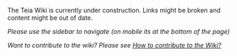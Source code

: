 The Teia Wiki is currently under construction. Links might be broken and content might be out of date.

_Please use the sidebar to navigate (on mobile its at the bottom of the page)_

_Want to contribute to the wiki? Please see [How to contribute to the Wiki?](https://github.com/teia-community/teia-docs/wiki/Contributing#how-to-contribute-to-the-wiki)_